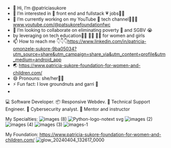 - 👋 Hi, I’m @patriciasukore
- 👀 I’m interested in 💝 front end and fullstack 💗 jobs👩‍💻
- 🌱 I’m currently working on my YouTube 🌈 tech channel👩‍💻🥳 www.youtube.com/@patsukorefoundationfwc
- 💞️ I’m looking to collaborate on eliminating poverty 🤑 and SGBV 😭
- by leveraging on tech education👨‍💻 👩‍💻 🧑‍💻 for women and girls
- 📫 How to reach me 👇👇👇https://www.linkedin.com/in/patricia-omonzele-sukore-9ba05034?utm_source=share&utm_campaign=share_via&utm_content=profile&utm_medium=android_app
- 🌏 https://www.patricia-sukore-foundation-for-women-and-children.com/
- 😄 Pronouns: she/her🙍‍♀️
- ⚡ Fun fact: I love groundnuts and garri 🤩
- 

<!---
patriciasukore/patriciasukore is a ✨ special ✨ repository because its `README.md` (this file) appears on your GitHub profile.
You can click the Preview link to take a look at your changes.
--->
💻 Software Developer.
📦 Responsive Webdev.
🔌 Technical Support Engineer.
👾 Cybersecurity analyst.
👯 Mentor and instructor 

My Specialties:
![images (8)](https://github.com/patriciasukore/patriciasukore/assets/128140402/2a113eed-6449-43a7-9cdd-f290971346a6)
![Python-logo-notext svg](https://github.com/patriciasukore/patriciasukore/assets/128140402/36c7850e-184a-4cb4-a944-436966e13efd)
![images (2)](https://github.com/patriciasukore/patriciasukore/assets/128140402/604f92a5-af72-42b2-be95-869cc698dd77)
![images (4)](https://github.com/patriciasukore/patriciasukore/assets/128140402/c94401bb-3f68-4248-b212-fa718d7eda2d)
![images (3)](https://github.com/patriciasukore/patriciasukore/assets/128140402/d3832d9e-d5ba-4d6e-bac6-7fef28803fbd)
![images-1](https://github.com/patriciasukore/patriciasukore/assets/128140402/1f0c1d49-c6ad-4dd8-9fc4-5a0a3800a04a)

My Foundation: https://www.patricia-sukore-foundation-for-women-and-children.com/
![glow_20240404_132617_0000](https://github.com/patriciasukore/patriciasukore/assets/128140402/8bc2391d-104e-4f02-ae05-0fc58a08b075)
